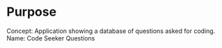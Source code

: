 # Purpose
Concept: Application showing a database of questions asked for coding.
Name: Code Seeker Questions


